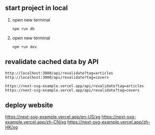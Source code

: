 ## start project in local

1. open new terminal

   ```
   npm run db
   ```

2. open new terminal
   ```
   npm run dev
   ```

## revalidate cached data by API

```
http://localhost:3000/api/revalidate?tag=articles
http://localhost:3000/api/revalidate?tag=covers
```

```
https://next-ssg-example.vercel.app/api/revalidate?tag=articles
https://next-ssg-example.vercel.app/api/revalidate?tag=covers
```

## deploy website

https://next-ssg-example.vercel.app/en-US/xg
https://next-ssg-example.vercel.app/zh-CN/xg
https://next-ssg-example.vercel.app/zh-HK/xg
